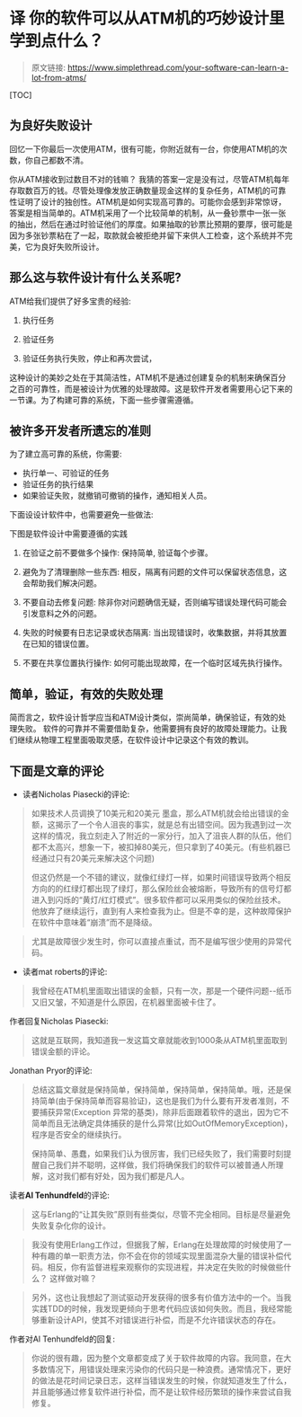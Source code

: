 
# 译 你的软件可以从ATM机的巧妙设计里学到点什么？

> 原文链接: https://www.simplethread.com/your-software-can-learn-a-lot-from-atms/

[TOC]

## 为良好失败设计

回忆一下你最后一次使用ATM，很有可能，你附近就有一台，你使用ATM机的次数，你自己都数不清。

你从ATM接收到过数目不对的钱嘛？ 我猜的答案一定是没有过，尽管ATM机每年存取数百万的钱。尽管处理像发放正确数量现金这样的复杂任务，ATM机的可靠性证明了设计的独创性。ATM机是如何实现高可靠的。可能你会感到非常惊讶，答案是相当简单的。ATM机采用了一个比较简单的机制，从一叠钞票中一张一张的抽出，然后在通过时验证他们的厚度。如果抽取的钞票比预期的要厚，很可能是因为多张钞票粘在了一起，取款就会被拒绝并留下来供人工检查，这个系统并不完美，它为良好失败所设计。

## 那么这与软件设计有什么关系呢?

ATM给我们提供了好多宝贵的经验: 

1.  执行任务

2. 验证任务

3.  验证任务执行失败，停止和再次尝试，

这种设计的美妙之处在于其简洁性，ATM机不是通过创建复杂的机制来确保百分之百的可靠性，而是被设计为优雅的处理故障。这是软件开发者需要用心记下来的一节课。为了构建可靠的系统，下面一些步骤需遵循。

## 被许多开发者所遗忘的准则

 为了建立高可靠的系统，你需要:

- 执行单一、可验证的任务
- 验证任务的执行结果
- 如果验证失败，就撤销可撤销的操作，通知相关人员。

下面设设计软件中，也需要避免一些做法: 

下图是软件设计中需要遵循的实践

1. 在验证之前不要做多个操作: 保持简单, 验证每个步骤。

2. 避免为了清理删除一些东西: 相反，隔离有问题的文件可以保留状态信息，这会帮助我们解决问题。

3.  不要自动去修复问题: 除非你对问题确信无疑，否则编写错误处理代码可能会引发意料之外的问题。

4. 失败的时候要有日志记录或状态隔离: 当出现错误时，收集数据，并将其放置在已知的错误位置。

5. 不要在共享位置执行操作: 如何可能出现故障，在一个临时区域先执行操作。

## 简单，验证，有效的失败处理

简而言之，软件设计哲学应当和ATM设计类似，崇尚简单，确保验证，有效的处理失败。 软件的可靠并不需要借助复杂，他需要拥有良好的故障处理能力。让我们继续从物理工程里面吸取灵感，在软件设计中记录这个有效的教训。

## 下面是文章的评论

- 读者Nicholas Piasecki的评论: 

> 如果技术人员调换了10美元和20美元 墨盒，那么ATM机就会给出错误的金额，这揭示了一个令人沮丧的事实，就是总有出错空间。因为我遇到过一次这样的情况，我立刻走入了附近的一家分行，加入了沮丧人群的队伍，他们都不太高兴，想象一下，被扣掉80美元，但只拿到了40美元。(有些机器已经通过只有20美元来解决这个问题)
>
> 但这仍然是一个不错的建议，就像红绿灯一样，如果时间错误导致两个相反方向的的红绿灯都出现了绿灯，那么保险丝会被熔断，导致所有的信号灯都进入到闪烁的“黄灯/红灯模式”。很多软件都可以采用类似的保险丝技术。他放弃了继续运行，直到有人来检查我为止。但是不幸的是，这种故障保护在软件中意味着“崩溃”而不是降级。

> 尤其是故障很少发生时，你可以直接点重试，而不是编写很少使用的异常代码。

- 读者mat roberts的评论:

> 我曾经在ATM机里面取出错误的金额，只有一次，那是一个硬件问题--纸币又旧又皱，不知道是什么原因，在机器里面被卡住了。

作者回复Nicholas Piasecki:

> 这就是互联网，我知道我一发这篇文章就能收到1000条从ATM机里面取到错误金额的评论。

Jonathan Pryor的评论:

> 总结这篇文章就是保持简单，保持简单，保持简单，保持简单。哦，还是保持简单(由于保持简单而容易验证)，这也是我们为什么要有开发者准则，不要捕获异常(Exception 异常的基类)，除非后面跟着软件的退出，因为它不简单而且无法确定具体捕获的是什么异常(比如OutOfMemoryException)，程序是否安全的继续执行。
>
> 保持简单、愚蠢，如果我们认为很厉害，我们已经失败了，我们需要时刻提醒自己我们并不聪明，这样做，我们将确保我们的软件可以被普通人所理解，这对我们都有好处，因为我们都是凡人。

读者**Al Tenhundfeld**的评论:

> 这与Erlang的“让其失败”原则有些类似，尽管不完全相同。目标是尽量避免失败复杂化你的设计。

> 我没有使用Erlang工作过，但据我了解，Erlang在处理故障的时候使用了一种有趣的单一职责方法，你不会在你的领域实现里面混杂大量的错误补偿代码。相反，你有监督进程来观察你的实现进程，并决定在失败的时候做些什么？ 这样做对嘛？

> 另外，这也让我想起了测试驱动开发获得的很多有价值方法中的一个。当我实践TDD的时候，我发现更倾向于思考代码应该如何失败。而且，我经常能够重新设计API，使其不对错误进行补偿，而是不允许错误状态的存在。

作者对Al Tenhundfeld的回复:

> 你说的很有趣，因为整个文章都变成了关于软件故障的内容。我同意，在大多数情况下，用错误处理来污染你的代码只是一种浪费。通常情况下，更好的做法是花时间记录日志，这样当错误发生的时候，你就知道发生了什么，并且能够通过修复软件进行补偿，而不是让软件经历繁琐的操作来尝试自我修复。

